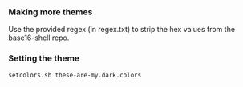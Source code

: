 
### Making more themes
Use the provided regex (in regex.txt) to strip the hex values from the
base16-shell repo.

### Setting the theme
```
setcolors.sh these-are-my.dark.colors
```
